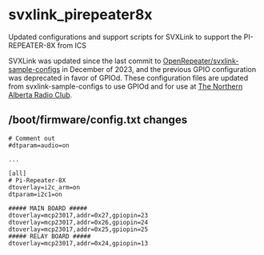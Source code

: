 # svxlink_pirepeater8x
Updated configurations and support scripts for SVXLink to support the PI-REPEATER-8X from ICS

SVXLink was updated since the last commit to [OpenRepeater/svxlink-sample-configs](https://github.com/OpenRepeater/svxlink-sample-configs) in December of 2023, and the previous GPIO configuration was deprecated in favor of GPIOd. These configuration files are updated from svxlink-sample-configs to use GPIOd and for use at [The Northern Alberta Radio Club](https://tnarc.ca). 

## /boot/firmware/config.txt changes
```
# Comment out
#dtparam=audio=on

...

[all]
# Pi-Repeater-8X
dtoverlay=i2c_arm=on
dtparam=i2c1=on

##### MAIN BOARD #####
dtoverlay=mcp23017,addr=0x27,gpiopin=23
dtoverlay=mcp23017,addr=0x26,gpiopin=24
dtoverlay=mcp23017,addr=0x25,gpiopin=25
##### RELAY BOARD #####
dtoverlay=mcp23017,addr=0x24,gpiopin=13